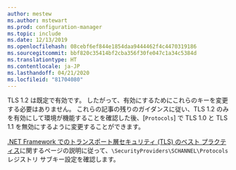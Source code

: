 ```yaml
---
author: mestew
ms.author: mstewart
ms.prod: configuration-manager
ms.topic: include
ms.date: 12/13/2019
ms.openlocfilehash: 08cebf6ef844e1854daa9444462f4c4470319186
ms.sourcegitcommit: bbf820c35414bf2cba356f30fe047c1a34c5384d
ms.translationtype: HT
ms.contentlocale: ja-JP
ms.lasthandoff: 04/21/2020
ms.locfileid: "81704080"
---
```

<!--## Enable Transport layer security (TLS) 1.2 protocol as a security provider Note: the heading in in the 2 articles (enable-tls-1-2-client & enable-tls-1-2-server) to better facilitate linking. -->

TLS 1.2 は既定で有効です。 したがって、有効にするためにこれらのキーを変更する必要はありません。 これらの記事の残りのガイダンスに従い、TLS 1.2 のみを有効にして環境が機能することを確認した後、[`Protocols`] で TLS 1.0 と TLS 1.1 を無効にするように変更することができます。

[.NET Framework でのトランスポート層セキュリティ (TLS) のベスト プラクティス](https://docs.microsoft.com/dotnet/framework/network-programming/tls#configuring-security-via-the-windows-registry)に関するページの説明に従って、`\SecurityProviders\SCHANNEL\Protocols` レジストリ サブキー設定を確認します。


